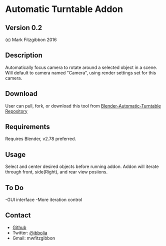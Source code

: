 Automatic Turntable Addon
================
Version 0.2
-----------
(c) Mark Fitzgibbon 2016

Description
-----------
Automatically focus camera to rotate around a selected object in a scene.
Will default to camera named "Camera", using render settings set for this camera.

Download
--------
User can pull, fork, or download this tool from 
[Blender-Automatic-Turntable Repository](https://github.com/ibbolia/blender-automatic-turntable)


Requirements
------------
Requires Blender, v2.78 preferred.


Usage
--------
Select and center desired objects before running addon.
Addon will iterate through front, side(Right), and rear view posiions.

To Do
--------
-GUI interface
-More iteration control

Contact
-------
- [Github](https://github.com/ibbolia)
- Twitter: [@ibbolia](https://twitter.com/ibbolia)
- Gmail: mwfitzgibbon